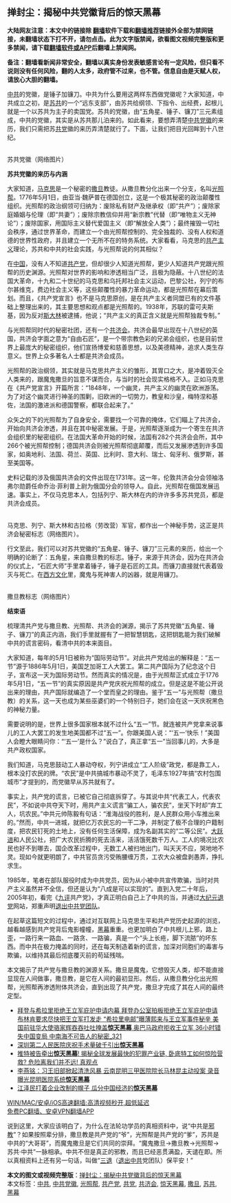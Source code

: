  <h2>掸封尘：揭秘中共党徽背后的惊天黑幕</h2> <p class="notice"><b>大陆网友注意：本文中的链接除 <a href="https://github.com/bannedbook/fanqiang" >翻墙</a>软件下载和<a href="https://github.com/killgcd/justmysocks/blob/master/README.md">翻墙推荐</a>链接外全部为禁网链接，未翻墙状态下打不开，请勿点击。此为文字版禁闻，欲看图文视频完整版和更多禁闻，请下载<a href="https://github.com/bannedbook/fanqiang">翻墙软件或APP</a>后翻墙上禁闻网。</p><p>备注：翻墙看新闻非常安全，翻墙以真实身份发表敏感言论有一定风险，但只看不说则没有任何风险，翻的人太多，政府管不过来，也不管。信息自由是天赋人权，请放心大胆的翻墙。</b></p>  <div class="entry"> <p><a href="https://www.bannedbook.org/bnews/tag/%e4%b8%ad%e5%85%b1/" class="st_tag internal_tag" rel="tag" title="标签 中共 下的日志">中共</a>的党徽，是锤子加镰刀。中共为什么要用这两样东西做党徽呢？大家知道，中共成立之初，是<a href="https://www.bannedbook.org/bnews/tag/%E8%8B%8F%E5%85%B1/" class="st_tag internal_tag" rel="tag" title="标签 苏共 下的日志">苏共</a>的一个“远东支部”，由苏共给纲领、下指令、出经费，起根儿就是一个以苏共为主子的卖国党。苏共的党徽，由“五角星、锤子、镰刀”三元素组成，中共的党徽，其实是从苏共那儿泊来的。如此看来，要想弄清楚<a href="https://www.bannedbook.org/bnews/tag/%e4%b8%ad%e5%85%b1%e5%85%9a%e5%be%bd/" class="st_tag internal_tag" rel="tag" title="标签 中共党徽 下的日志">中共党徽</a>的来历，我们只需把苏<a href="https://www.bannedbook.org/bnews/tag/%E5%85%B1%E5%85%9A/" class="st_tag internal_tag" rel="tag" title="标签 共党 下的日志">共党</a>徽的来历弄清楚就行了。下面，让我们把目光回眸到十八世纪。</p> <p><br /> 苏共党徽（网络图片）</p> <p><strong>苏共党徽的来历与内涵</strong></p> <p>大家知道，<span class='wp_keywordlink'><a href="https://www.bannedbook.org/forum2/topic105.html" title="《马克思的成魔之路》" target="_blank">马克思</a></span>是一个秘密的<a href="https://www.bannedbook.org/bnews/tag/%E6%92%92%E6%97%A6/" class="st_tag internal_tag" rel="tag" title="标签 撒旦 下的日志">撒旦</a>教徒。从撒旦教分化出来一个分支，名叫<a href="https://www.bannedbook.org/bnews/tag/%e5%85%89%e7%85%a7%e5%b8%ae/" class="st_tag internal_tag" rel="tag" title="标签 光照帮 下的日志">光照帮</a>。1776年5月1日，由亚当·魏萨普在德国创立，这是一个极其秘密的政治颠覆性组织。光照帮的政治纲领可归纳为：废除私有财产及继承权（即“共产”）；废除家庭婚姻与伦理（即“共妻”）；废除宗教信仰并用“新宗教”代替（即“唯物主义无神论”）；废除国家，用国际主义替代爱国主义（即“解放全人类”）；最终摧毁一切社会秩序，通过世界革命，而建立一个由光照帮控制的、完全独裁的、没有人权和道德的世界性政府，并且建立一个无所不在的特务系统。大家看看，马克思的<span class='wp_keywordlink'><a href="https://www.bannedbook.org/forum2/topic6177.html" title="《共产主义的终极目的》" target="_blank">共产主义</a></span>理论，苏共和中共的社会实践，与光照帮说的何其相似？</p> <p>在<span class='wp_keywordlink_affiliate'><a href="https://www.bannedbook.org/" title="中国" target="_blank">中国</a></span>，没有人不知道<a href="https://www.bannedbook.org/bnews/tag/%e5%85%b1%e4%ba%a7%e5%85%9a/" class="st_tag internal_tag" rel="tag" title="标签 共产党 下的日志">共产党</a>，但却很少人知道光照帮，更少人知道共产党跟光照帮的历史渊源。光照帮对世界的影响和渗透相当广泛，且极为隐蔽。十八世纪的法国大革命，十九和二十世纪的马克思和乌托邦社会主义运动，巴黎公社，列宁的布尔甚维克，费边社会主义等，这些颠覆性的暴力革命运动，都是光照帮在幕后策划。而且，《共产党宣言》也不是马克思原创，是在共产主义者同盟已有的文件基础上整理出来的，其主要思想和观点都是光照帮的。1938年，苏联的雷可夫斯基，因为反对<span class='wp_keywordlink'><a href="https://www.bannedbook.org/forum2/topic1256.html" title="斯大林（上、中、下册）" target="_blank">斯大林</a></span>被逮捕，他说；“共产主义的真正含义就是光照帮独裁专制。”</p>  <p>与光照帮同时代的秘密社团，还有一个<a href="https://www.bannedbook.org/bnews/tag/%e5%85%b1%e6%b5%8e%e4%bc%9a/" class="st_tag internal_tag" rel="tag" title="标签 共济会 下的日志">共济会</a>。共济会最早出现在十八世纪的英国，共济会字面之意为“自由石匠”，是一个带宗教色彩的兄弟会组织，也是目前世界上最庞大的秘密组织，他们宣扬博爱和慈善思想，以及美德精神，追求人类生存意义。世界上众多著名人士都是共济会成员。</p> <p>光照帮的政治纲领，其实就是马克思共产主义的雏形，其胃口之大，是冲着毁灭全人类来的，跟魔鬼撒旦的旨意不谋而合，与当时的社会现实格格不入。正如马克思在《共产党宣言》开篇所言：“1848年，一个幽灵，共产主义的幽灵在欧洲游荡。为了对这个幽灵进行神圣的围剿，旧欧洲的一切势力，教皇和沙皇，梅特涅和基佐，法国的激进派和德国警察，都联合起来了。”</p> <p>众矢之的下的光照帮为了自身安全，需要找一个可靠的掩体，它们瞄上了共济会，开始向共济会渗透，并且在其中秘密发展。于是，光照帮逐渐成为一个寄生在共济会组织里的秘密组织。在法国大革命开始的时候，法国有282个共济会会所，其中266个被光照帮控制；德国共济会则被光照帮彻底颠覆，而后又发展渗透到许多国家，如奥地利、法国、荷兰、英国、比利时、意大利、瑞士、匈牙利、俄罗斯，甚至美国等。</p> <p>史料记载的涉及俄国共济会的文件出现在1731年。这一年，伦敦共济会分会领袖洛弗尔勋爵任命乔治·菲利普上尉为俄国分会的领导人。自此，光照帮在俄国发展迅速。事实上，不仅马克思本人，包括列宁、斯大林在内的许许多多苏共党员，都是共济会成员。</p> <p><br /> 马克思、列宁、斯大林和古拉格（劳改营）军官，都作出一个神秘手势，这正是共济会秘密标志（网络图片）。</p>  <p>行文至此，我们可以对苏共党徽的“五角星、锤子、镰刀”三元素的来历，给出一个明确的论断了：五角星，来自撒旦教的标志。锤子，来源于共济会，因为在共济会的仪式上，“石匠大师”手里拿着锤子，锤子是石匠的工具。而镰刀直接就代表着毁灭与死亡。在<span class='wp_keywordlink'><a href="https://www.bannedbook.org/forum3/topic47.html" title="西方传统文化汇编" target="_blank">西方文化</a></span>里，魔鬼与死神害人的凶器，就是用镰刀。</p> <p><br /> 撒旦教标志（网络图片）</p> <p><strong>结束语</strong></p> <p>梳理清共产党与撒旦教、光照帮、共济会的渊源，揭示了苏共党徽“五角星、锤子、镰刀”的真正内涵，我们手里就握有了一把智慧钥匙，这把钥匙能为我们破解中共的谎言密码，看清中共的本来面目。</p> <p>大家知道，每年的5月1日被称为“国际劳动节”。对此共产党给出的解释是：“五一节”源于1886年5月1日，美国芝加哥工人大罢工。第二共产国际为了纪念这个日子，宣布这一天为国际劳动节。然而真实的情况是，由于光照帮正式成立于1776年5月1日，“五一节”的真实原因是共产党庆祝光照帮的成立。但是这是不能公开说出来的理由，共产国际就编造了一个堂而皇之的理由。鉴于“五一”与光照帮（撒旦教）的关系，这一天也成为某些巫婆们的一个特别日子，她们会在这一天庆祝黑色的神秘力量。</p>  <p>需要说明的是，世界上很多国家根本就不过什么“五一”节。就连被共产党拿来说事儿的工人大罢工的发生地美国都不过“五一”。你跟美国人说：“‘五一’快乐！”美国人会瞪大眼睛问你：“‘五一’是什么？”说白了，真正拿“五一”当回事儿的，大多是共产政权国家。</p> <p>我们知道，马克思鼓动工人暴动夺权，列宁讲成立“工人阶级”政党，都是靠工人，根本没打农民的牌。“农民”是中共搞城市暴动不灵了，毛泽东1927年搞“农村包围城市”才提到的，而党徽早从苏共就有了。</p> <p>事实上，共产党的谎言，已被它自己彻底拆穿了。与其说中共“代表工人，代表农民”，不如说中共夺天下时，用共产主义谎言“骗工人，骗农民”，坐天下时却“弃工人，坑农民。”中共元帅陈毅有句话：“淮海战役的胜利，是人民群众用小车推出来的。”然而，中共一进城，就把亿万农民忘的一干二净，并制定了极不合理的户籍制度，把农民钉死的土地上，没有任何生活保障，成为名副其实的“二等公民”。<span class='wp_keywordlink'><a href="https://www.bannedbook.org/forum2/topic242.html" title="大跃进亲历记" target="_blank">大跃进</a></span>和人民公社，把广大农民折腾的死去活来，活活饿死数千万人。工人的境况比农民也好不到哪去，国企改革过程中，无数工人被扫地出门，叫天天不应，哭地地不灵。现如今就更明朗了，中共官员贪污受贿腰缠万贯，工农大众被盘剥愚弄，挣扎求生。</p> <p>1985年，笔者在部队服役时成为中共党员，因为从小被中共宣传欺骗，当时对共产主义虽然并不全信，但还是认为“八成是可以实现的”。直到入党二十年后，2005年初，看完《<span class='wp_keywordlink'><a href="https://www.bannedbook.org/forum2/topic2.html" title="《九评共产党》" target="_blank">九评</a></span>共产党》，才真正明白自己上了中共的当，并通过<span class='wp_keywordlink_affiliate'><a href="http://www.epochtimes.com/" title="大纪元" target="_blank">大纪元</a></span><span class='wp_keywordlink'><a href="http://tuidang.epochtimes.com/" title="退党" rel="nofollow" target="_blank">退党</a></span>网站，郑重声明<span class='wp_keywordlink'><a href="http://tuidang.epochtimes.com/" title="退出中共党团队" target="_blank">退出中共党团队</a></span>。</p> <p>在起草这篇短文的过程中，通过对互联网上马克思生平和共产党历史起源的浏览，越看越感到共产党背后鬼影幢幢，<a href="https://www.bannedbook.org/bnews/tag/%e9%bb%91%e5%b9%95/" class="st_tag internal_tag" rel="tag" title="标签 黑幕 下的日志">黑幕</a>重重。也更加明白了中共根儿上邪，路上歪，一路行来一路血、一路贪、一路骗，真是一个“头上长疮，脚下流脓”的坏东西。而中共在极力掩盖的同时，还在每天制造着新的谎言，加深对同胞们的毒害与欺骗，以维持其最后彻底覆灭前的苟延残喘。</p>  <p>本文揭示了共产党与撒旦教的渊源关系。撒旦是魔鬼，它想毁灭人类，却不能直接显现在人间做事，撒旦教，是它在人间的最初显形。然后，从撒旦教分化出光照帮，光照帮再渗透附体共济会，直到出现了共产党，撒旦才完成了其在人间的最终定型。</p> <ul class='op-related-articles' title='相关阅读'> <li><a href='https://www.bannedbook.org/bnews/comments/20210220/1490725.html' target='_blank'>拜登与希拉里拒绝王立军庇护申请内幕 拜登办公室拍板拒绝王立军庇护申请 布林肯要求尽快把王立军打发走 “希拉里电邮”曝薄熙来与王立军事件秘辛 美国前驻华大使骆家辉吞吞吐吐掩盖<b>惊天黑幕</b> 奥巴马政府拒收王立军 36小时错失中国变局 中南海不可告人的秘密_321</a></li> <li><a href='https://www.bannedbook.org/bnews/cbnews/20210210/1485109.html' target='_blank'>深圳第二人民医院庆祝手术量破千引出<b>惊天黑幕</b></a></li> <li><a href='https://www.bannedbook.org/bnews/bannedvideo/20210127/1475983.html' target='_blank'>推特被告牵出<b>惊天黑幕</b>! 揭秘全球发展最快的犯罪产业链, 卧底特工如何惊险营救? 危险离我们并不远! 真观点</a></li> <li><a href='https://www.bannedbook.org/bnews/comments/20201225/1454743.html' target='_blank'>李燕铭：习王旧部掀起清洗风暴 云南昆明三甲医院院长马林昆主动投案 录音曝光昆明医院系统<b>惊天黑幕</b></a></li> <li><a href='https://www.bannedbook.org/bnews/finance/20201118/1432654.html' target='_blank'>江泽民打着企业改制的幌子 瓜分中国经济的<b>惊天黑幕</b></a></li> </ul> <p class="texttj"> <a href="https://github.com/bannedbook/fanqiang/wiki/V2ray%E6%9C%BA%E5%9C%BA" target="_blank">WIN/MAC/安卓/iOS高速翻墙:高清视频秒开,超低延迟</a><br/> <a href="https://github.com/bannedbook/fanqiang/wiki/%E7%A6%81%E9%97%BB%E7%BD%91%E5%AE%89%E5%8D%93%E7%BF%BB%E5%A2%99%E6%96%B0%E9%97%BBAPP" target="_blank">免费PC翻墙、安卓VPN翻墙APP</a></p><p>说到这里，大家应该明白了，为什么在法轮功学员的真相资料中，说“中共是<span class='wp_keywordlink'><a href="https://www.bannedbook.org/forum11/topic281.html" title="禁片：评中国共产党的邪教本质" target="_blank">邪教</a></span>”？如果按照辈分排，撒旦教是共产党的“爷”，光照帮是共产党的“爹”，苏共是中共的“大哥哥”，而魔鬼撒旦是它们共同的崇拜。“魔鬼撒旦→撒旦教→光照帮→苏共·中共”一脉相承。中共不但是真正的邪教，而且已经恶贯满盈，天谴在即。所以真相资料上还有另一句话，叫做“<span class='wp_keywordlink'><a href="http://tuidang.epochtimes.com/" title="三退-退出党团队" rel="nofollow" target="_blank">三退</a></span>（<span class='wp_keywordlink'><a href="http://tuidang.epochtimes.com/" title="退出中共" target="_blank">退出中共</a></span>党团队）保平安！”</p><a name='sharetosocial'></a>       <div><b>本文的图文或视频完整版</b>：<a href='https://www.bannedbook.org/bnews/topimagenews/20170218/694213.html'>掸封尘：揭秘中共党徽背后的惊天黑幕</a></div>  </div><!--END ENTRY--> <div class="postfooter"> <div>本文标签：<a href="https://www.bannedbook.org/bnews/tag/%e4%b8%ad%e5%85%b1/" rel="tag">中共</a>, <a href="https://www.bannedbook.org/bnews/tag/%e4%b8%ad%e5%85%b1%e5%85%9a%e5%be%bd/" rel="tag">中共党徽</a>, <a href="https://www.bannedbook.org/bnews/tag/%e5%85%89%e7%85%a7%e5%b8%ae/" rel="tag">光照帮</a>, <a href="https://www.bannedbook.org/bnews/tag/%e5%85%b1%e4%ba%a7%e5%85%9a/" rel="tag">共产党</a>, <a href="https://www.bannedbook.org/bnews/tag/%E5%85%B1%E5%85%9A/" rel="tag">共党</a>, <a href="https://www.bannedbook.org/bnews/tag/%e5%85%b1%e6%b5%8e%e4%bc%9a/" rel="tag">共济会</a>, <a href="https://www.bannedbook.org/bnews/tag/%e6%83%8a%e5%a4%a9%e9%bb%91%e5%b9%95/" rel="tag">惊天黑幕</a>, <a href="https://www.bannedbook.org/bnews/tag/%E6%92%92%E6%97%A6/" rel="tag">撒旦</a>, <a href="https://www.bannedbook.org/bnews/tag/%E8%8B%8F%E5%85%B1/" rel="tag">苏共</a>, <a href="https://www.bannedbook.org/bnews/tag/%e9%bb%91%e5%b9%95/" rel="tag">黑幕</a></div>  </div><!--END POSTFOOTER--> 